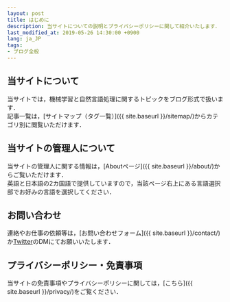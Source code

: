 ```yaml
---
layout: post
title: はじめに
description: 当サイトについての説明とプライバシーポリシーに関して紹介いたします．
last_modified_at: 2019-05-26 14:30:00 +0900
lang: ja_JP
tags:
- ブログ全般
---
```


## 当サイトについて
当サイトでは，機械学習と自然言語処理に関するトピックをブログ形式で扱います．  
記事一覧は，[サイトマップ（タグ一覧）]({{ site.baseurl }}/sitemap/)からカテゴリ別に閲覧いただけます．

## 当サイトの管理人について
当サイトの管理人に関する情報は，[Aboutページ]({{ site.baseurl }}/about/)からご覧いただけます．  
英語と日本語の2カ国語で提供していますので，当該ページ右上にある言語選択部でお好みの言語を選択してください．

## お問い合わせ
連絡やお仕事の依頼等は，[お問い合わせフォーム]({{ site.baseurl }}/contact/)か[Twitter](https://twitter.com/_gucciiiii)のDMにてお願いいたします．

## プライバシーポリシー・免責事項
当サイトの免責事項やプライバシーポリシーに関しては，[こちら]({{ site.baseurl }}/privacy/)をご覧ください．